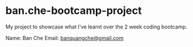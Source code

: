# ban.che-bootcamp-project

My project to showcase what I've learnt over the 2 week coding bootcamp.

Name: Ban Che
Email: banquangche@gmail.com